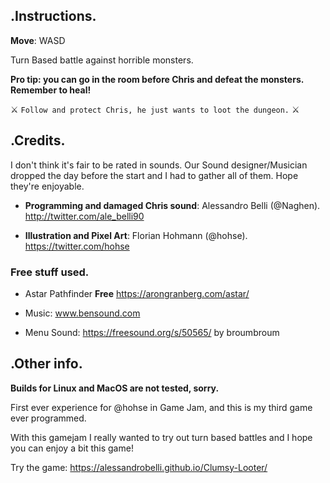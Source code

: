 ## .Instructions.
**Move**: WASD

Turn Based battle against horrible monsters.

**Pro tip: you can go in the room before Chris and defeat the monsters. Remember to heal!**


 :crossed_swords: `Follow and protect Chris, he just wants to loot the dungeon.` :crossed_swords: 


## .Credits.
I don't think it's fair to be rated in sounds. Our Sound designer/Musician dropped the day before the start and I had to gather all of them. Hope they're enjoyable.

- **Programming and damaged Chris sound**: Alessandro Belli (@Naghen). http://twitter.com/ale_belli90

- **Illustration and Pixel Art**: Florian Hohmann (@hohse). https://twitter.com/hohse

### Free stuff used.

- Astar Pathfinder **Free** https://arongranberg.com/astar/ 

- Music: www.bensound.com

- Menu Sound: https://freesound.org/s/50565/ by broumbroum

## .Other info.
**Builds for Linux and MacOS are not tested, sorry.**

First ever experience for @hohse in Game Jam, and this is my third game ever programmed.

With this gamejam I really wanted to try out turn based battles and I hope you can enjoy a bit this game!

Try the game: https://alessandrobelli.github.io/Clumsy-Looter/
